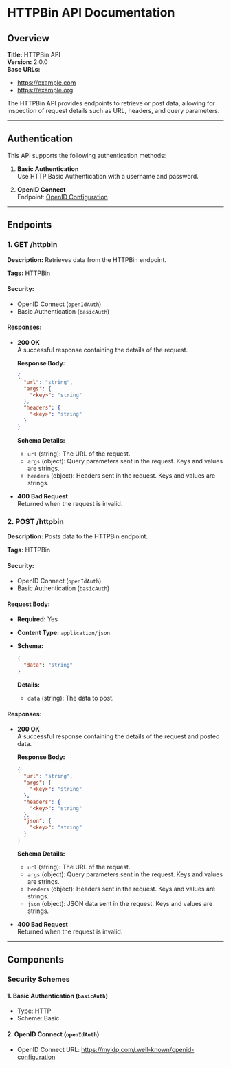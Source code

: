 # HTTPBin API Documentation

## Overview

**Title:** HTTPBin API  
**Version:** 2.0.0  
**Base URLs:**
- https://example.com
- https://example.org

The HTTPBin API provides endpoints to retrieve or post data, allowing for inspection of request details such as URL, headers, and query parameters.

---

## Authentication

This API supports the following authentication methods:

1. **Basic Authentication**  
   Use HTTP Basic Authentication with a username and password.

2. **OpenID Connect**  
   Endpoint: [OpenID Configuration](https://myidp.com/.well-known/openid-configuration)

---

## Endpoints

### 1. **GET /httpbin**

**Description:**
Retrieves data from the HTTPBin endpoint.

**Tags:** HTTPBin

#### Security:
- OpenID Connect (`openIdAuth`)
- Basic Authentication (`basicAuth`)

#### Responses:

- **200 OK**  
  A successful response containing the details of the request.

  **Response Body:**
  ```json
  {
    "url": "string",
    "args": {
      "<key>": "string"
    },
    "headers": {
      "<key>": "string"
    }
  }
  ```

  **Schema Details:**
  - `url` (string): The URL of the request.
  - `args` (object): Query parameters sent in the request. Keys and values are strings.
  - `headers` (object): Headers sent in the request. Keys and values are strings.

- **400 Bad Request**  
  Returned when the request is invalid.

### 2. **POST /httpbin**

**Description:**
Posts data to the HTTPBin endpoint.

**Tags:** HTTPBin

#### Security:
- OpenID Connect (`openIdAuth`)
- Basic Authentication (`basicAuth`)

#### Request Body:
- **Required:** Yes
- **Content Type:** `application/json`
- **Schema:**

  ```json
  {
    "data": "string"
  }
  ```

  **Details:**
  - `data` (string): The data to post.

#### Responses:

- **200 OK**  
  A successful response containing the details of the request and posted data.

  **Response Body:**
  ```json
  {
    "url": "string",
    "args": {
      "<key>": "string"
    },
    "headers": {
      "<key>": "string"
    },
    "json": {
      "<key>": "string"
    }
  }
  ```

  **Schema Details:**
  - `url` (string): The URL of the request.
  - `args` (object): Query parameters sent in the request. Keys and values are strings.
  - `headers` (object): Headers sent in the request. Keys and values are strings.
  - `json` (object): JSON data sent in the request. Keys and values are strings.

- **400 Bad Request**  
  Returned when the request is invalid.

---

## Components

### Security Schemes

#### 1. Basic Authentication (`basicAuth`)
- Type: HTTP
- Scheme: Basic

#### 2. OpenID Connect (`openIdAuth`)
- OpenID Connect URL: https://myidp.com/.well-known/openid-configuration
